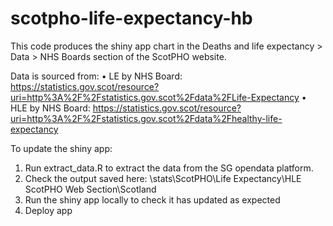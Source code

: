 # scotpho-life-expectancy-hb

This code produces the shiny app chart in the Deaths and life expectancy > Data > NHS Boards section of the ScotPHO website.

Data is sourced from:
•	LE by NHS Board: https://statistics.gov.scot/resource?uri=http%3A%2F%2Fstatistics.gov.scot%2Fdata%2FLife-Expectancy
•	HLE by NHS Board: https://statistics.gov.scot/resource?uri=http%3A%2F%2Fstatistics.gov.scot%2Fdata%2Fhealthy-life-expectancy

To update the shiny app:

1. Run extract_data.R to extract the data from the SG opendata platform. 
2. Check the output saved here: 
\\stats\ScotPHO\Life Expectancy\HLE ScotPHO Web Section\Scotland
3. Run the shiny app locally to check it has updated as expected
3. Deploy app

